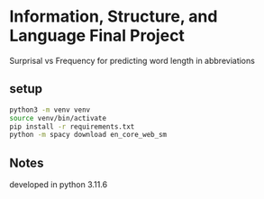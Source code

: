 # Information, Structure, and Language Final Project
Surprisal vs Frequency for predicting word length in abbreviations

## setup
```bash
python3 -m venv venv
source venv/bin/activate
pip install -r requirements.txt
python -m spacy download en_core_web_sm
```

## Notes
developed in python 3.11.6

